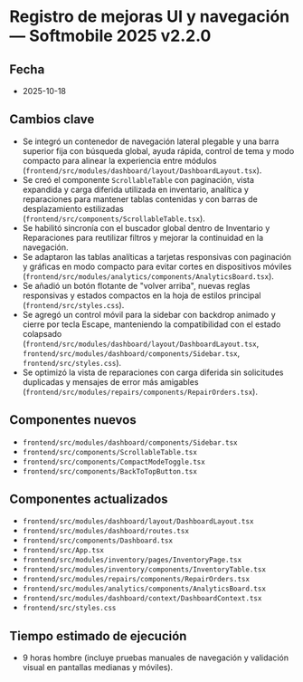 # Registro de mejoras UI y navegación — Softmobile 2025 v2.2.0

## Fecha
- 2025-10-18

## Cambios clave
- Se integró un contenedor de navegación lateral plegable y una barra superior fija con búsqueda global, ayuda rápida, control de tema y modo compacto para alinear la experiencia entre módulos (`frontend/src/modules/dashboard/layout/DashboardLayout.tsx`).
- Se creó el componente `ScrollableTable` con paginación, vista expandida y carga diferida utilizada en inventario, analítica y reparaciones para mantener tablas contenidas y con barras de desplazamiento estilizadas (`frontend/src/components/ScrollableTable.tsx`).
- Se habilitó sincronía con el buscador global dentro de Inventario y Reparaciones para reutilizar filtros y mejorar la continuidad en la navegación.
- Se adaptaron las tablas analíticas a tarjetas responsivas con paginación y gráficas en modo compacto para evitar cortes en dispositivos móviles (`frontend/src/modules/analytics/components/AnalyticsBoard.tsx`).
- Se añadió un botón flotante de "volver arriba", nuevas reglas responsivas y estados compactos en la hoja de estilos principal (`frontend/src/styles.css`).
- Se agregó un control móvil para la sidebar con backdrop animado y cierre por tecla Escape, manteniendo la compatibilidad con el estado colapsado (`frontend/src/modules/dashboard/layout/DashboardLayout.tsx`, `frontend/src/modules/dashboard/components/Sidebar.tsx`, `frontend/src/styles.css`).
- Se optimizó la vista de reparaciones con carga diferida sin solicitudes duplicadas y mensajes de error más amigables (`frontend/src/modules/repairs/components/RepairOrders.tsx`).

## Componentes nuevos
- `frontend/src/modules/dashboard/components/Sidebar.tsx`
- `frontend/src/components/ScrollableTable.tsx`
- `frontend/src/components/CompactModeToggle.tsx`
- `frontend/src/components/BackToTopButton.tsx`

## Componentes actualizados
- `frontend/src/modules/dashboard/layout/DashboardLayout.tsx`
- `frontend/src/modules/dashboard/routes.tsx`
- `frontend/src/components/Dashboard.tsx`
- `frontend/src/App.tsx`
- `frontend/src/modules/inventory/pages/InventoryPage.tsx`
- `frontend/src/modules/inventory/components/InventoryTable.tsx`
- `frontend/src/modules/repairs/components/RepairOrders.tsx`
- `frontend/src/modules/analytics/components/AnalyticsBoard.tsx`
- `frontend/src/modules/dashboard/context/DashboardContext.tsx`
- `frontend/src/styles.css`

## Tiempo estimado de ejecución
- 9 horas hombre (incluye pruebas manuales de navegación y validación visual en pantallas medianas y móviles).
